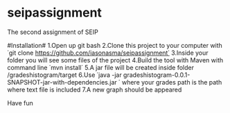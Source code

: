 # seipassignment
The second assignment of SEIP

#Installation#
1.Open up git bash
2.Clone this project to your computer with ΄git clone https://github.com/iasonasma/seipassignment΄
3.Inside your folder you will see some files of the project
4.Build the tool with Maven with command line ΄mvn install΄
5.A jar file will be created inside folder /gradeshistogram/target
6.Use ΄java -jar gradeshistogram-0.0.1-SNAPSHOT-jar-with-dependencies.jar <your grades path> ΄ where your grades path is the path where text file is included
7.A new graph should be appeared

Have fun

